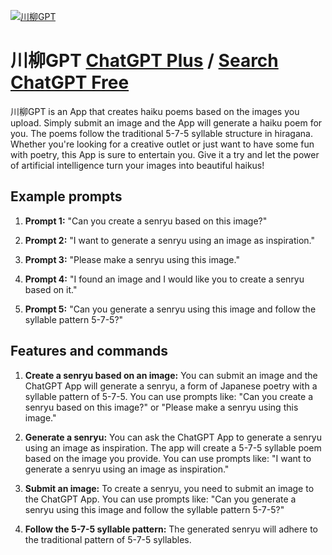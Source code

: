 
[![川柳GPT](https://files.oaiusercontent.com/file-d19XsBa52P5x2PY5VJ8l5Rz5?se=2123-10-20T10%3A10%3A44Z&sp=r&sv=2021-08-06&sr=b&rscc=max-age%3D31536000%2C%20immutable&rscd=attachment%3B%20filename%3D4450788e-9789-4c57-b3de-4ab9de9ecf7c.png&sig=Kre/zdMHidgEVZIQaDC1/MPKUnrHrWJ1u4FBoanZOoc%3D)](https://chat.openai.com/g/g-jrBF8033a-chuan-liu-gpt)

# 川柳GPT [ChatGPT Plus](https://chat.openai.com/g/g-jrBF8033a-chuan-liu-gpt) / [Search ChatGPT Free](https://gptcall.net/index.html#/?search=%E5%B7%9D%E6%9F%B3GPT)

川柳GPT is an App that creates haiku poems based on the images you upload. Simply submit an image and the App will generate a haiku poem for you. The poems follow the traditional 5-7-5 syllable structure in hiragana. Whether you're looking for a creative outlet or just want to have some fun with poetry, this App is sure to entertain you. Give it a try and let the power of artificial intelligence turn your images into beautiful haikus!

## Example prompts

1. **Prompt 1:** "Can you create a senryu based on this image?"

2. **Prompt 2:** "I want to generate a senryu using an image as inspiration."

3. **Prompt 3:** "Please make a senryu using this image."

4. **Prompt 4:** "I found an image and I would like you to create a senryu based on it."

5. **Prompt 5:** "Can you generate a senryu using this image and follow the syllable pattern 5-7-5?"

## Features and commands

1. **Create a senryu based on an image:** You can submit an image and the ChatGPT App will generate a senryu, a form of Japanese poetry with a syllable pattern of 5-7-5. You can use prompts like: "Can you create a senryu based on this image?" or "Please make a senryu using this image."

2. **Generate a senryu:** You can ask the ChatGPT App to generate a senryu using an image as inspiration. The app will create a 5-7-5 syllable poem based on the image you provide. You can use prompts like: "I want to generate a senryu using an image as inspiration."

3. **Submit an image:** To create a senryu, you need to submit an image to the ChatGPT App. You can use prompts like: "Can you generate a senryu using this image and follow the syllable pattern 5-7-5?"

4. **Follow the 5-7-5 syllable pattern:** The generated senryu will adhere to the traditional pattern of 5-7-5 syllables.


